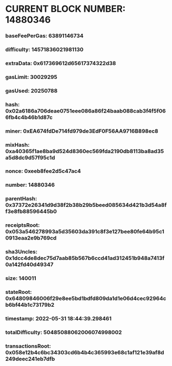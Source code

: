 # CURRENT BLOCK NUMBER: 14880346

### baseFeePerGas: 63891146734
### difficulty: 14571836021981130
### extraData: 0x617369612d65617374322d38
### gasLimit: 30029295
### gasUsed: 20250788
### hash: 0x02a6186a706deae0751eee086a86f24baab088cab3f4f5f066fb4c4b46b1d87c
### miner: 0xEA674fdDe714fd979de3EdF0F56AA9716B898ec8
### mixHash: 0xa40365f1ae8ba9d524d8360ec569fda2190db8113ba8ad35a5d8dc9d57f95c1d
### nonce: 0xeeb8fee2d5c47ac4
### number: 14880346
### parentHash: 0x37372e26341d9d38f2b38b29b5beed085634d421b3d54a8ff3e8fb88596445b0
### receiptsRoot: 0x053a546278993a5d35603da391c8f3e127bee80fe64b95c10913eaa2e9b769cd
### sha3Uncles: 0x1dcc4de8dec75d7aab85b567b6ccd41ad312451b948a7413f0a142fd40d49347
### size: 140011
### stateRoot: 0x64809846006f29e8ee5bd1bdfd809da1d1e06d4cec92964cb6bf44b1c73179b2
### timestamp: 2022-05-31 18:44:39.298461
### totalDifficulty: 50485088062006074998002
### transactionsRoot: 0x058e12b4c6bc34303cd6b4b4c365993e68c1af121e39af8d249deec241eb7dfb
